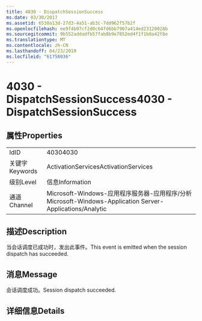 ```yaml
---
title: 4030 - DispatchSessionSuccess
ms.date: 03/30/2017
ms.assetid: 6530a13d-27d3-4a51-ab3c-7dd962f57b2f
ms.openlocfilehash: ee9f4b07cf2d0c64fd6bb7907a414ed23120028b
ms.sourcegitcommit: 9b552addadfb57fab0b9e7852ed4f1f1b8a42f8e
ms.translationtype: MT
ms.contentlocale: zh-CN
ms.lasthandoff: 04/23/2019
ms.locfileid: "61758036"
---
```

# <a name="4030---dispatchsessionsuccess"></a><span data-ttu-id="ea706-102">4030 - DispatchSessionSuccess</span><span class="sxs-lookup"><span data-stu-id="ea706-102">4030 - DispatchSessionSuccess</span></span>
## <a name="properties"></a><span data-ttu-id="ea706-103">属性</span><span class="sxs-lookup"><span data-stu-id="ea706-103">Properties</span></span>  
  
|||  
|-|-|  
|<span data-ttu-id="ea706-104">Id</span><span class="sxs-lookup"><span data-stu-id="ea706-104">ID</span></span>|<span data-ttu-id="ea706-105">4030</span><span class="sxs-lookup"><span data-stu-id="ea706-105">4030</span></span>|  
|<span data-ttu-id="ea706-106">关键字</span><span class="sxs-lookup"><span data-stu-id="ea706-106">Keywords</span></span>|<span data-ttu-id="ea706-107">ActivationServices</span><span class="sxs-lookup"><span data-stu-id="ea706-107">ActivationServices</span></span>|  
|<span data-ttu-id="ea706-108">级别</span><span class="sxs-lookup"><span data-stu-id="ea706-108">Level</span></span>|<span data-ttu-id="ea706-109">信息</span><span class="sxs-lookup"><span data-stu-id="ea706-109">Information</span></span>|  
|<span data-ttu-id="ea706-110">通道</span><span class="sxs-lookup"><span data-stu-id="ea706-110">Channel</span></span>|<span data-ttu-id="ea706-111">Microsoft-Windows-应用程序服务器-应用程序/分析</span><span class="sxs-lookup"><span data-stu-id="ea706-111">Microsoft-Windows-Application Server-Applications/Analytic</span></span>|  
  
## <a name="description"></a><span data-ttu-id="ea706-112">描述</span><span class="sxs-lookup"><span data-stu-id="ea706-112">Description</span></span>  
 <span data-ttu-id="ea706-113">当会话调度已成功时，发出此事件。</span><span class="sxs-lookup"><span data-stu-id="ea706-113">This event is emitted when the session dispatch has succeeded.</span></span>  
  
## <a name="message"></a><span data-ttu-id="ea706-114">消息</span><span class="sxs-lookup"><span data-stu-id="ea706-114">Message</span></span>  
 <span data-ttu-id="ea706-115">会话调度成功。</span><span class="sxs-lookup"><span data-stu-id="ea706-115">Session dispatch succeeded.</span></span>  
  
## <a name="details"></a><span data-ttu-id="ea706-116">详细信息</span><span class="sxs-lookup"><span data-stu-id="ea706-116">Details</span></span>
